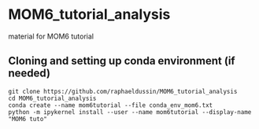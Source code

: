 # MOM6_tutorial_analysis
material for MOM6 tutorial

## Cloning and setting up conda environment (if needed)

```
git clone https://github.com/raphaeldussin/MOM6_tutorial_analysis
cd MOM6_tutorial_analysis
conda create --name mom6tutorial --file conda_env_mom6.txt
python -m ipykernel install --user --name mom6tutorial --display-name "MOM6 tuto"
```
